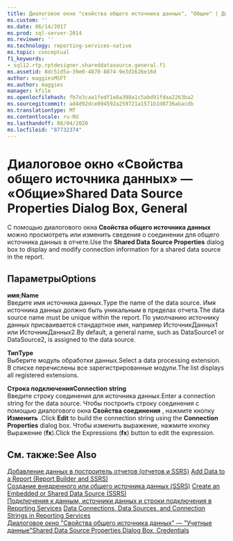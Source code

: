 ```yaml
---
title: Диалоговое окно "свойства общего источника данных", "Общие" | Документация Майкрософт
ms.custom: ''
ms.date: 06/14/2017
ms.prod: sql-server-2014
ms.reviewer: ''
ms.technology: reporting-services-native
ms.topic: conceptual
f1_keywords:
- sql12.rtp.rptdesigner.shareddatasource.general.f1
ms.assetid: 8dc51d5a-39e0-4870-8874-9e3d1626e16d
author: maggiesMSFT
ms.author: maggies
manager: kfile
ms.openlocfilehash: fb7e3caa1fedf1e8a398a1c5abd91fdaa2263ba2
ms.sourcegitcommit: ad4d92dce894592a259721a1571b1d8736abacdb
ms.translationtype: MT
ms.contentlocale: ru-RU
ms.lasthandoff: 08/04/2020
ms.locfileid: "87732374"
---
```

# <a name="shared-data-source-properties-dialog-box-general"></a><span data-ttu-id="37d47-102">Диалоговое окно «Свойства общего источника данных» — «Общие»</span><span class="sxs-lookup"><span data-stu-id="37d47-102">Shared Data Source Properties Dialog Box, General</span></span>
  <span data-ttu-id="37d47-103">С помощью диалогового окна **Свойства общего источника данных** можно просмотреть или изменить сведения о соединении для общего источника данных в отчете.</span><span class="sxs-lookup"><span data-stu-id="37d47-103">Use the **Shared Data Source Properties** dialog box to display and modify connection information for a shared data source in the report.</span></span>  
  
## <a name="options"></a><span data-ttu-id="37d47-104">Параметры</span><span class="sxs-lookup"><span data-stu-id="37d47-104">Options</span></span>  
 <span data-ttu-id="37d47-105">**имя**;</span><span class="sxs-lookup"><span data-stu-id="37d47-105">**Name**</span></span>  
 <span data-ttu-id="37d47-106">Введите имя источника данных.</span><span class="sxs-lookup"><span data-stu-id="37d47-106">Type the name of the data source.</span></span> <span data-ttu-id="37d47-107">Имя источника данных должно быть уникальным в пределах отчета.</span><span class="sxs-lookup"><span data-stu-id="37d47-107">The data source name must be unique within the report.</span></span> <span data-ttu-id="37d47-108">По умолчанию источнику данных присваивается стандартное имя, например ИсточникДанных1 или ИсточникДанных2.</span><span class="sxs-lookup"><span data-stu-id="37d47-108">By default, a general name, such as DataSource1 or DataSource2, is assigned to the data source.</span></span>  
  
 <span data-ttu-id="37d47-109">**Тип**</span><span class="sxs-lookup"><span data-stu-id="37d47-109">**Type**</span></span>  
 <span data-ttu-id="37d47-110">Выберите модуль обработки данных.</span><span class="sxs-lookup"><span data-stu-id="37d47-110">Select a data processing extension.</span></span> <span data-ttu-id="37d47-111">В списке перечислены все зарегистрированные модули.</span><span class="sxs-lookup"><span data-stu-id="37d47-111">The list displays all registered extensions.</span></span>  
  
 <span data-ttu-id="37d47-112">**Строка подключения**</span><span class="sxs-lookup"><span data-stu-id="37d47-112">**Connection string**</span></span>  
 <span data-ttu-id="37d47-113">Введите строку соединения для источника данных.</span><span class="sxs-lookup"><span data-stu-id="37d47-113">Enter a connection string for the data source.</span></span> <span data-ttu-id="37d47-114">Чтобы построить строку соединения с помощью диалогового окна **Свойства соединения** , нажмите кнопку **Изменить** .</span><span class="sxs-lookup"><span data-stu-id="37d47-114">Click **Edit** to build the connection string using the **Connection Properties** dialog box.</span></span> <span data-ttu-id="37d47-115">Чтобы изменить выражение, нажмите кнопку Выражение (**fx**).</span><span class="sxs-lookup"><span data-stu-id="37d47-115">Click the Expressions (**fx**) button to edit the expression.</span></span>  
  
## <a name="see-also"></a><span data-ttu-id="37d47-116">См. также:</span><span class="sxs-lookup"><span data-stu-id="37d47-116">See Also</span></span>  
 <span data-ttu-id="37d47-117">[Добавление данных в построитель отчетов &#40;отчетов и SSRS&#41;](report-data/report-datasets-ssrs.md) </span><span class="sxs-lookup"><span data-stu-id="37d47-117">[Add Data to a Report &#40;Report Builder and SSRS&#41;](report-data/report-datasets-ssrs.md) </span></span>  
 <span data-ttu-id="37d47-118">[Создание внедренного или общего источника данных &#40;SSRS&#41;](../../2014/reporting-services/create-an-embedded-or-shared-data-source-ssrs.md) </span><span class="sxs-lookup"><span data-stu-id="37d47-118">[Create an Embedded or Shared Data Source &#40;SSRS&#41;](../../2014/reporting-services/create-an-embedded-or-shared-data-source-ssrs.md) </span></span>  
 <span data-ttu-id="37d47-119">[Подключения к данным, источники данных и строки подключения в Reporting Services](../../2014/reporting-services/data-connections-data-sources-and-connection-strings-in-reporting-services.md) </span><span class="sxs-lookup"><span data-stu-id="37d47-119">[Data Connections, Data Sources, and Connection Strings in Reporting Services](../../2014/reporting-services/data-connections-data-sources-and-connection-strings-in-reporting-services.md) </span></span>  
 [<span data-ttu-id="37d47-120">Диалоговое окно "Свойства общего источника данных" — "Учетные данные"</span><span class="sxs-lookup"><span data-stu-id="37d47-120">Shared Data Source Properties Dialog Box, Credentials</span></span>](../../2014/reporting-services/shared-data-source-properties-dialog-box-credentials.md)  
  
  
